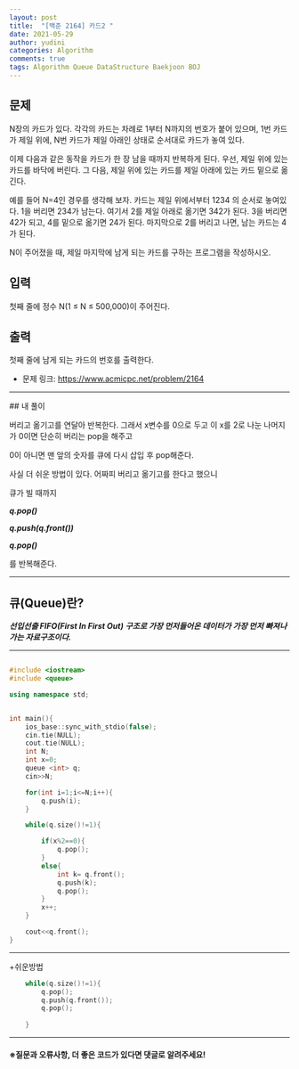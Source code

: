 ```yaml
---
layout: post
title:  "[백준 2164] 카드2 "
date: 2021-05-29
author: yudini
categories: Algorithm
comments: true
tags: Algorithm Queue DataStructure Baekjoon BOJ
---
```


## 문제

N장의 카드가 있다. 각각의 카드는 차례로 1부터 N까지의 번호가 붙어 있으며, 1번 카드가 제일 위에, N번 카드가 제일 아래인 상태로 순서대로 카드가 놓여 있다.

이제 다음과 같은 동작을 카드가 한 장 남을 때까지 반복하게 된다. 우선, 제일 위에 있는 카드를 바닥에 버린다. 그 다음, 제일 위에 있는 카드를 제일 아래에 있는 카드 밑으로 옮긴다.

예를 들어 N=4인 경우를 생각해 보자. 카드는 제일 위에서부터 1234 의 순서로 놓여있다. 1을 버리면 234가 남는다. 여기서 2를 제일 아래로 옮기면 342가 된다. 3을 버리면 42가 되고, 4를 밑으로 옮기면 24가 된다. 마지막으로 2를 버리고 나면, 남는 카드는 4가 된다.

N이 주어졌을 때, 제일 마지막에 남게 되는 카드를 구하는 프로그램을 작성하시오.

## 입력

첫째 줄에 정수 N(1 ≤ N ≤ 500,000)이 주어진다.

## 출력

첫째 줄에 남게 되는 카드의 번호를 출력한다.

* 문제 링크: <https://www.acmicpc.net/problem/2164>


<hr>
## 내 풀이

버리고 옮기고를 연달아 반복한다. 그래서 x변수를 0으로 두고 이 x를 2로 나눈 나머지가 0이면 단순히 버리는 pop을 해주고

0이 아니면 맨 앞의 숫자를 큐에 다시 삽입 후 pop해준다. 

사실 더 쉬운 방법이 있다. 어짜피 버리고 옮기고를 한다고 했으니

큐가 빌 때까지

***q.pop()***

***q.push(q.front())***

***q.pop()***

를 반복해준다. 

<hr>

## 큐(Queue)란? ##
***선입선출 FIFO(First In First Out) 구조로 가장 먼저들어온 데이터가 가장 먼저 빠져나가는 자료구조이다.*** 
<br>

<hr>

~~~C++

#include <iostream>                                            
#include <queue>

using namespace std;


int main(){
    ios_base::sync_with_stdio(false);
    cin.tie(NULL);
    cout.tie(NULL);
    int N;
    int x=0;
    queue <int> q;
    cin>>N;

    for(int i=1;i<=N;i++){
        q.push(i);
    }

    while(q.size()!=1){

        if(x%2==0){
            q.pop();
        }
        else{
            int k= q.front();
            q.push(k);  
            q.pop();
        }
        x++;
    }

    cout<<q.front();
}

~~~

<hr> 

+쉬운방법

~~~C++ 
    while(q.size()!=1){                                        
        q.pop();
        q.push(q.front());
        q.pop();
        
    }

~~~
<hr>


<h4>&#8251;질문과 오류사항, 더 좋은 코드가 있다면 댓글로 알려주세요!</h4>


















